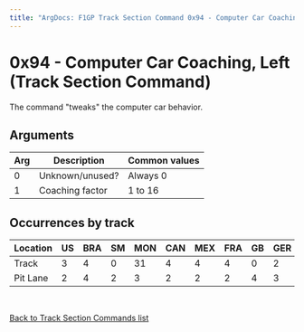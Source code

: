 ```yaml
---
title: "ArgDocs: F1GP Track Section Command 0x94 - Computer Car Coaching, Left"
---
```


# 0x94 - Computer Car Coaching, Left (Track Section Command)

The command "tweaks" the computer car behavior.


## Arguments

<table class="table table-bordered table-striped table--small">
    <thead>
        <tr>
            <th>Arg</th>
            <th>Description</th>
            <th>Common values</th>
        </tr>
    </thead>
    <tbody>
        <tr>
            <td>0</td>
            <td>Unknown/unused?</td>
            <td>Always 0</td>
        </tr>
        <tr>
            <td>1</td>
            <td>Coaching factor</td>
            <td>1 to 16</td>
        </tr>
    </tbody>
</table>


## Occurrences by track
   
<table class="table table-bordered table-striped">
    <thead>
        <tr>
            <th>Location</th>
            <th class="text-right">US</th>
            <th class="text-right">BRA</th>
            <th class="text-right">SM</th>
            <th class="text-right">MON</th>
            <th class="text-right">CAN</th>
            <th class="text-right">MEX</th>
            <th class="text-right">FRA</th>
            <th class="text-right">GB</th>
            <th class="text-right">GER</th>
            <th class="text-right">HUN</th>
            <th class="text-right">BEL</th>
            <th class="text-right">ITA</th>
            <th class="text-right">POR</th>
            <th class="text-right">SPA</th>
            <th class="text-right">JAP</th>
            <th class="text-right">AUS</th>
        </tr>
    </thead>
    <tbody>
        <tr>
            <td>Track</td>
            <td class="text-right">3</td>
            <td class="text-right">4</td>
            <td class="text-right">0</td>
            <td class="text-right">31</td>
            <td class="text-right">4</td>
            <td class="text-right">4</td>
            <td class="text-right">4</td>
            <td class="text-right">0</td>
            <td class="text-right">2</td>
            <td class="text-right">0</td>
            <td class="text-right">2</td>
            <td class="text-right">0</td>
            <td class="text-right">2</td>
            <td class="text-right">2</td>
            <td class="text-right">8</td>
            <td class="text-right">6</td>
        </tr>
        <tr>
            <td>Pit Lane</td>
            <td class="text-right">2</td>
            <td class="text-right">4</td>
            <td class="text-right">2</td>
            <td class="text-right">3</td>
            <td class="text-right">2</td>
            <td class="text-right">2</td>
            <td class="text-right">2</td>
            <td class="text-right">4</td>
            <td class="text-right">3</td>
            <td class="text-right">3</td>
            <td class="text-right">1</td>
            <td class="text-right">0</td>
            <td class="text-right">2</td>
            <td class="text-right">3</td>
            <td class="text-right">2</td>
            <td class="text-right">2</td>
        </tr>
    </tbody>
</table>

<br />

[Back to Track Section Commands list](/argdocs/track-data/track-section-commands/)
